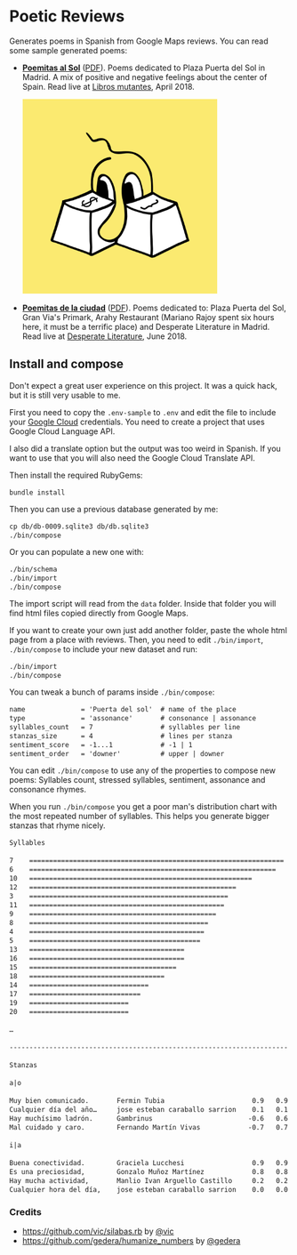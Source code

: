 # Poetic Reviews

Generates poems in Spanish from Google Maps reviews. You can read some sample generated poems:

- [**Poemitas al Sol**](doc/poemitas-al-sol.md) ([PDF](doc/poemitas-al-sol.pdf)). Poems dedicated to Plaza Puerta del Sol in Madrid. A mix of positive and negative feelings about the center of Spain. Read live at [Libros mutantes](http://librosmutantes.com/poetry-slash/), April 2018.

  <img src="doc/poetry-slash.png" width="350px">

- [**Poemitas de la ciudad**](doc/poemitas-de-la-ciudad.md) ([PDF](doc/poemitas-de-la-ciudad.pdf)). Poems dedicated to: Plaza Puerta del Sol, Gran Via's Primark, Arahy Restaurant (Mariano Rajoy spent six hours here, it must be a terrific place) and Desperate Literature in Madrid. Read live at [Desperate Literature](https://desperateliterature.com), June 2018.

## Install and compose

Don't expect a great user experience on this project. It was a quick hack, but it is still very usable to me.

First you need to copy the `.env-sample` to `.env` and edit the file to include your [Google Cloud](https://cloud.google.com) credentials. You need to create a project that uses Google Cloud Language API.

I also did a translate option but the output was too weird in Spanish. If you want to use that you will also need the Google Cloud Translate API.

Then install the required RubyGems:

    bundle install

Then you can use a previous database generated by me:

    cp db/db-0009.sqlite3 db/db.sqlite3
    ./bin/compose

Or you can populate a new one with:

    ./bin/schema
    ./bin/import
    ./bin/compose

The import script will read from the `data` folder. Inside that folder you will find html files copied directly from Google Maps.

If you want to create your own just add another folder, paste the whole html page from a place with reviews. Then, you need to edit `./bin/import`, `./bin/compose` to include your new dataset and run:

    ./bin/import
    ./bin/compose

You can tweak a bunch of params inside `./bin/compose`:

```
name              = 'Puerta del sol'  # name of the place
type              = 'assonance'       # consonance | assonance
syllables_count   = 7                 # syllables per line
stanzas_size      = 4                 # lines per stanza
sentiment_score   = -1...1            # -1 | 1
sentiment_order   = 'downer'          # upper | downer
```

You can edit `./bin/compose` to use any of the properties to compose new poems: Syllables count, stressed syllables, sentiment, assonance and consonance rhymes.

When you run `./bin/compose` you get a poor man's distribution chart with the most repeated number of syllables. This helps you generate bigger stanzas that rhyme nicely.

```
Syllables

7    ================================================================
6    ==============================================================
10   ========================================================
12   ====================================================
3    ==================================================
11   =================================================
9    ===============================================
8    =============================================
4    ============================================
5    ===========================================
13   =======================================
16   =======================================
15   =====================================
18   ==================================
14   ==============================
17   ============================
19   =========================
20   =========================

…

----------------------------------------------------------------------

Stanzas

a|o

Muy bien comunicado.       Fermin Tubia                      0.9   0.9
Cualquier día del año…     jose esteban caraballo sarrion    0.1   0.1
Hay muchísimo ladrón.      Gambrinus                        -0.6   0.6
Mal cuidado y caro.        Fernando Martín Vivas            -0.7   0.7

i|a

Buena conectividad.        Graciela Lucchesi                 0.9   0.9
Es una preciosidad,        Gonzalo Muñoz Martínez            0.8   0.8
Hay mucha actividad,       Manlio Ivan Arguello Castillo     0.2   0.2
Cualquier hora del día,    jose esteban caraballo sarrion    0.0   0.0
```

### Credits

- https://github.com/vic/silabas.rb by [@vic](https://github.com/vic)
- https://github.com/gedera/humanize_numbers by [@gedera](https://github.com/gedera)
